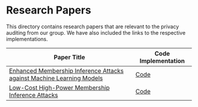 # Research Papers

This directory contains research papers that are relevant to the privacy auditing from our group. We have also included the links to the respective implementations.

| Paper Title | Code Implementation |
| --- | --- |
| [Enhanced Membership Inference Attacks against Machine Learning Models](https://dl.acm.org/doi/abs/10.1145/3548606.3560675) | [Code](https://github.com/privacytrustlab/ml_privacy_meter/tree/295e7e37e889e12df4083b812f71ed2e2ddd8b4a/research/2022_enhanced_mia) |
| [Low-Cost High-Power Membership Inference Attacks](https://openreview.net/pdf?id=sT7UJh5CTc)| [Code](2024_rmia/) |